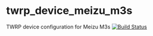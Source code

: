 # twrp_device_meizu_m3s
TWRP device configuration for Meizu M3s
[![Build Status](https://travis-ci.com/ElXreno/twrp_device_meizu_m3s.svg?branch=android-5.1)](https://travis-ci.com/ElXreno/twrp_device_meizu_m3s)
